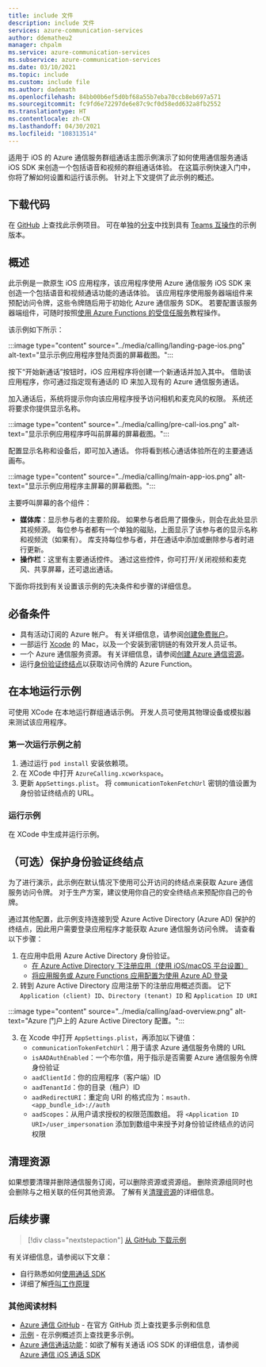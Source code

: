```yaml
---
title: include 文件
description: include 文件
services: azure-communication-services
author: ddematheu2
manager: chpalm
ms.service: azure-communication-services
ms.subservice: azure-communication-services
ms.date: 03/10/2021
ms.topic: include
ms.custom: include file
ms.author: dademath
ms.openlocfilehash: 84bb00b6ef5d0bf68a55b7eba70ccb8eb697a571
ms.sourcegitcommit: fc9fd6e72297de6e87c9cf0d58edd632a8fb2552
ms.translationtype: HT
ms.contentlocale: zh-CN
ms.lasthandoff: 04/30/2021
ms.locfileid: "108313514"
---
```

适用于 iOS 的 Azure 通信服务群组通话主图示例演示了如何使用通信服务通话 iOS SDK 来创造一个包括语音和视频的群组通话体验。 在这篇示例快速入门中，你将了解如何设置和运行该示例。 针对上下文提供了此示例的概述。

## <a name="download-code"></a>下载代码

在 [GitHub](https://github.com/Azure-Samples/communication-services-ios-calling-hero) 上查找此示例项目。 可在单独的[分支](https://github.com/Azure-Samples/communication-services-ios-calling-hero/tree/feature/teams_interop)中找到具有 [Teams 互操作](../../concepts/teams-interop.md)的示例版本。

## <a name="overview"></a>概述

此示例是一款原生 iOS 应用程序，该应用程序使用 Azure 通信服务 iOS SDK 来创造一个包括语音和视频通话功能的通话体验。 该应用程序使用服务器端组件来预配访问令牌，这些令牌随后用于初始化 Azure 通信服务 SDK。 若要配置该服务器端组件，可随时按照[使用 Azure Functions 的受信任服务](../../tutorials/trusted-service-tutorial.md)教程操作。

该示例如下所示：

:::image type="content" source="../media/calling/landing-page-ios.png" alt-text="显示示例应用程序登陆页面的屏幕截图。":::

按下“开始新通话”按钮时，iOS 应用程序将创建一个新通话并加入其中。 借助该应用程序，你可通过指定现有通话的 ID 来加入现有的 Azure 通信服务通话。

加入通话后，系统将提示你向该应用程序授予访问相机和麦克风的权限。 系统还将要求你提供显示名称。

:::image type="content" source="../media/calling/pre-call-ios.png" alt-text="显示示例应用程序呼叫前屏幕的屏幕截图。":::

配置显示名称和设备后，即可加入通话。 你将看到核心通话体验所在的主要通话画布。

:::image type="content" source="../media/calling/main-app-ios.png" alt-text="显示示例应用程序主屏幕的屏幕截图。":::

主要呼叫屏幕的各个组件：

- **媒体库**：显示参与者的主要阶段。 如果参与者启用了摄像头，则会在此处显示其视频源。 每位参与者都有一个单独的磁贴，上面显示了该参与者的显示名称和视频流（如果有）。 库支持每位参与者，并在通话中添加或删除参与者时进行更新。
- **操作栏**：这里有主要通话控件。 通过这些控件，你可打开/关闭视频和麦克风、共享屏幕，还可退出通话。

下面你将找到有关设置该示例的先决条件和步骤的详细信息。

## <a name="prerequisites"></a>必备条件

- 具有活动订阅的 Azure 帐户。 有关详细信息，请参阅[创建免费账户](https://azure.microsoft.com/free/?WT.mc_id=A261C142F)。
- 一部运行 [Xcode](https://go.microsoft.com/fwLink/p/?LinkID=266532) 的 Mac，以及一个安装到密钥链的有效开发人员证书。
- 一个 Azure 通信服务资源。 有关详细信息，请参阅[创建 Azure 通信资源](../../quickstarts/create-communication-resource.md)。
- 运行[身份验证终结点](../../tutorials/trusted-service-tutorial.md)以获取访问令牌的 Azure Function。

## <a name="running-sample-locally"></a>在本地运行示例

可使用 XCode 在本地运行群组通话示例。 开发人员可使用其物理设备或模拟器来测试该应用程序。

### <a name="before-running-the-sample-for-the-first-time"></a>第一次运行示例之前

1. 通过运行 `pod install` 安装依赖项。
2. 在 XCode 中打开 `AzureCalling.xcworkspace`。
3. 更新 `AppSettings.plist`。 将 `communicationTokenFetchUrl` 密钥的值设置为身份验证终结点的 URL。

### <a name="run-sample"></a>运行示例

在 XCode 中生成并运行示例。

## <a name="optional-securing-an-authentication-endpoint"></a>（可选）保护身份验证终结点

为了进行演示，此示例在默认情况下使用可公开访问的终结点来获取 Azure 通信服务访问令牌。 对于生产方案，建议使用你自己的安全终结点来预配你自己的令牌。

通过其他配置，此示例支持连接到受 Azure Active Directory (Azure AD) 保护的终结点，因此用户需要登录应用程序才能获取 Azure 通信服务访问令牌。 请查看以下步骤：

1. 在应用中启用 Azure Active Directory 身份验证。  
   - [在 Azure Active Directory 下注册应用（使用 iOS/macOS 平台设置）](../../../active-directory/develop/tutorial-v2-ios.md) 
    - [将应用服务或 Azure Functions 应用配置为使用 Azure AD 登录](../../../app-service/configure-authentication-provider-aad.md)
2. 转到 Azure Active Directory 应用注册下的注册应用概述页面。 记下 `Application (client) ID`、`Directory (tenant) ID` 和 `Application ID URI`

:::image type="content" source="../media/calling/aad-overview.png" alt-text="Azure 门户上的 Azure Active Directory 配置。":::

3. 在 Xcode 中打开 `AppSettings.plist`，再添加以下键值：
   - `communicationTokenFetchUrl`：用于请求 Azure 通信服务令牌的 URL 
   - `isAADAuthEnabled`：一个布尔值，用于指示是否需要 Azure 通信服务令牌身份验证
   - `aadClientId`：你的应用程序（客户端）ID
   - `aadTenantId`：你的目录（租户）ID
   - `aadRedirectURI`：重定向 URI 的格式应为：`msauth.<app_bundle_id>://auth`
   - `aadScopes`：从用户请求授权的权限范围数组。 将 `<Application ID URI>/user_impersonation` 添加到数组中来授予对身份验证终结点的访问权限

## <a name="clean-up-resources"></a>清理资源

如果想要清理并删除通信服务订阅，可以删除资源或资源组。 删除资源组同时也会删除与之相关联的任何其他资源。 了解有关[清理资源](../../quickstarts/create-communication-resource.md#clean-up-resources)的详细信息。

## <a name="next-steps"></a>后续步骤

>[!div class="nextstepaction"]
>[从 GitHub 下载示例](https://github.com/Azure-Samples/communication-services-ios-calling-hero)

有关详细信息，请参阅以下文章：

- 自行熟悉如何[使用通话 SDK](../../quickstarts/voice-video-calling/calling-client-samples.md)
- 详细了解[呼叫工作原理](../../concepts/voice-video-calling/about-call-types.md)

### <a name="additional-reading"></a>其他阅读材料

- [Azure 通信 GitHub](https://github.com/Azure/communication) - 在官方 GitHub 页上查找更多示例和信息
- [示例](./../overview.md) - 在示例概述页上查找更多示例。
- [Azure 通信通话功能](../../concepts/voice-video-calling/calling-sdk-features.md)：如欲了解有关通话 iOS SDK 的详细信息，请参阅 [Azure 通信 iOS 通话 SDK](https://github.com/Azure/Communication/releases/)